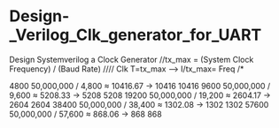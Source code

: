 # Design-_Verilog_Clk_generator_for_UART
Design  Systemverilog a Clock  Generator
  //tx_max = (System Clock Frequency) / (Baud Rate)   ////    Clk  T=tx_max -->  I/tx_max= Freq
/*

4800	50,000,000 / 4,800 ≈ 10416.67 → 10416	10416
9600	50,000,000 / 9,600 ≈ 5208.33 → 5208	5208
19200	50,000,000 / 19,200 ≈ 2604.17 → 2604	2604
38400	50,000,000 / 38,400 ≈ 1302.08 → 1302	1302
57600	50,000,000 / 57,600 ≈ 868.06 → 868	868
